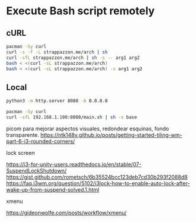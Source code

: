 # Execute Bash script remotely

## cURL

```bash
pacman -Sy curl
curl -s -f -L strappazzon.me/arch | sh
curl -sfL strappazzon.me/arch | sh -s -- arg1 arg2
bash < <(curl -sL strappazzon.me/arch)
bash < <(curl -sL strappazzon.me/arch) -s arg1 arg2
```

## Local

```bash
python3 -m http.server 8080 -b 0.0.0.0
```

```bash
pacman -Sy curl
curl -sfL 192.168.1.100:8080/main.sh | sh -s base
```

picom para mejorar aspectos visuales, redondear esquinas, fondo transparente.
https://ntk148v.github.io/posts/getting-started-tiling-wm-part-6-i3-rounded-corners/


lock screen

https://i3-for-unity-users.readthedocs.io/en/stable/07-SuspendLockShutdown/
https://gist.github.com/rometsch/6b35524bcc123deb7cd30b293f2088d8
https://faq.i3wm.org/question/5102/i3lock-how-to-enable-auto-lock-after-wake-up-from-suspend-solved.1.html


xmenu

https://gideonwolfe.com/posts/workflow/xmenu/